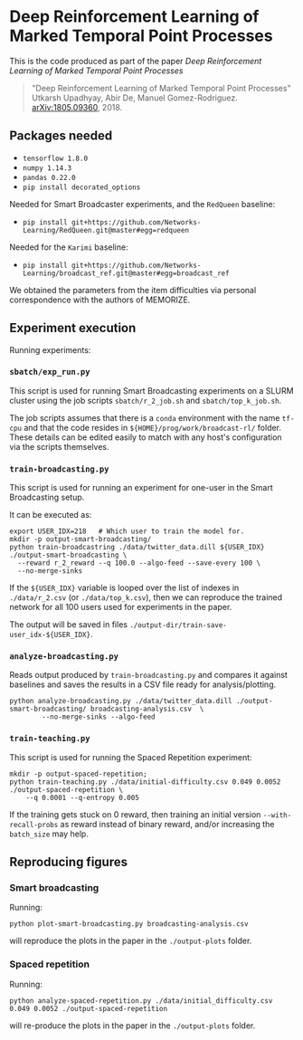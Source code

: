 # Deep Reinforcement Learning of Marked Temporal Point Processes

This is the code produced as part of the paper _Deep Reinforcement Learning of Marked Temporal Point Processes_ 

> "Deep Reinforcement Learning of Marked Temporal Point Processes"
> Utkarsh Upadhyay, Abir De, Manuel Gomez-Rodriguez. [arXiv:1805.09360](https://arxiv.org/abs/1805.09360), 2018.

## Packages needed

 - `tensorflow 1.8.0`
 - `numpy 1.14.3`
 - `pandas 0.22.0`
 - `pip install decorated_options`

Needed for Smart Broadcaster experiments, and the `RedQueen` baseline:

 - `pip install git+https://github.com/Networks-Learning/RedQueen.git@master#egg=redqueen`

Needed for the `Karimi` baseline:

 - `pip install git+https://github.com/Networks-Learning/broadcast_ref.git@master#egg=broadcast_ref`

We obtained the parameters from the item difficulties via personal correspondence with the authors of MEMORIZE.

## Experiment execution

Running experiments:

### `sbatch/exp_run.py`

This script is used for running Smart Broadcasting experiments on a SLURM cluster using the job scripts `sbatch/r_2_job.sh` and `sbatch/top_k_job.sh`.

The job scripts assumes that there is a `conda` environment with the name `tf-cpu` and that the code resides in `${HOME}/prog/work/broadcast-rl/` folder. These details can be edited easily to match with any host's configuration via the scripts themselves.

### `train-broadcasting.py`

This script is used for running an experiment for one-user in the Smart Broadcasting setup.

It can be executed as:

    export USER_IDX=218   # Which user to train the model for.
    mkdir -p output-smart-broadcasting/
    python train-broadcastring ./data/twitter_data.dill ${USER_IDX} ./output-smart-broadcasting \
      --reward r_2_reward --q 100.0 --algo-feed --save-every 100 \
      --no-merge-sinks

If the `${USER_IDX}` variable is looped over the list of indexes in `./data/r_2.csv` (or `./data/top_k.csv`), then we can reproduce the trained network for all 100 users used for experiments in the paper.

The output will be saved in files `./output-dir/train-save-user_idx-${USER_IDX}`.

### `analyze-broadcasting.py`

Reads output produced by `train-broadcasting.py` and compares it against baselines and saves the results in a CSV file ready for analysis/plotting.

    python analyze-broadcasting.py ./data/twitter_data.dill ./output-smart-broadcasting/ broadcasting-analysis.csv  \
            --no-merge-sinks --algo-feed


### `train-teaching.py`

This script is used for running the Spaced Repetition experiment:

    mkdir -p output-spaced-repetition;
    python train-teaching.py ./data/initial-difficulty.csv 0.049 0.0052 ./output-spaced-repetition \
        --q 0.0001 --q-entropy 0.005


If the training gets stuck on 0 reward, then training an initial version `--with-recall-probs` as reward instead of binary reward, and/or increasing the `batch_size` may help.


## Reproducing figures

### Smart broadcasting

Running:

    python plot-smart-broadcasting.py broadcasting-analysis.csv

will reproduce the plots in the paper in the `./output-plots` folder.

### Spaced repetition

Running:

    python analyze-spaced-repetition.py ./data/initial_difficulty.csv 0.049 0.0052 ./output-spaced-repetition

will re-produce the plots in the paper in the `./output-plots` folder.
